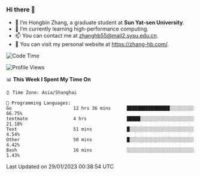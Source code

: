 ### Hi there 👋

- 🔭 I’m Hongbin Zhang, a graduate student at **Sun Yat-sen University**.
- 🌱 I’m currently learning high-performance computing.
- 📫 You can contact me at zhanghb55@mail2.sysu.edu.cn.
- 👀 You can visit my personal website at https://zhang-hb.com/.

<!--START_SECTION:waka-->
![Code Time](http://img.shields.io/badge/Code%20Time-44%20hrs%2033%20mins-blue)

![Profile Views](http://img.shields.io/badge/Profile%20Views-5-blue)

📊 **This Week I Spent My Time On** 

```text
⌚︎ Time Zone: Asia/Shanghai

💬 Programming Languages: 
Go                       12 hrs 36 mins      ████████████████░░░░░░░░░   66.75% 
textmate                 4 hrs               █████░░░░░░░░░░░░░░░░░░░░   21.18% 
Text                     51 mins             █░░░░░░░░░░░░░░░░░░░░░░░░   4.54% 
Other                    50 mins             █░░░░░░░░░░░░░░░░░░░░░░░░   4.42% 
Bash                     16 mins             ░░░░░░░░░░░░░░░░░░░░░░░░░   1.43%

```


 Last Updated on 29/01/2023 00:38:54 UTC
<!--END_SECTION:waka-->